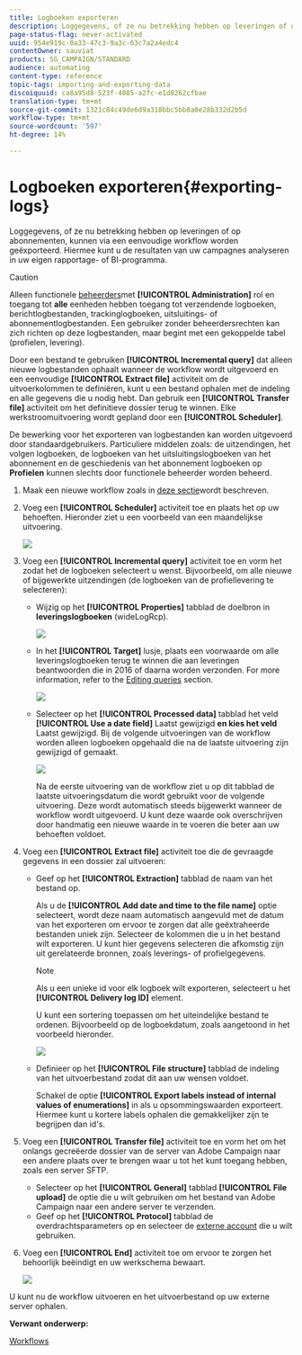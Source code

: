 ```yaml
---
title: Logboeken exporteren
description: Loggegevens, of ze nu betrekking hebben op leveringen of op abonnementen, kunnen via een eenvoudige workflow worden geëxporteerd.
page-status-flag: never-activated
uuid: 954e919c-0a33-47c3-9a3c-63c7a2a4edc4
contentOwner: sauviat
products: SG_CAMPAIGN/STANDARD
audience: automating
content-type: reference
topic-tags: importing-and-exporting-data
discoiquuid: ca8a95d8-523f-4085-a2fc-e1d8262cfbae
translation-type: tm+mt
source-git-commit: 1321c84c49de6d9a318bbc5bb8a0e28b332d2b5d
workflow-type: tm+mt
source-wordcount: '597'
ht-degree: 14%

---
```



# Logboeken exporteren{#exporting-logs}

Loggegevens, of ze nu betrekking hebben op leveringen of op abonnementen, kunnen via een eenvoudige workflow worden geëxporteerd. Hiermee kunt u de resultaten van uw campagnes analyseren in uw eigen rapportage- of BI-programma.

>[!CAUTION]
>
>Alleen functionele [beheerders](../../administration/using/users-management.md#functional-administrators)met **[!UICONTROL Administration]** rol en toegang tot **alle** eenheden hebben toegang tot verzendende logboeken, berichtlogbestanden, trackinglogboeken, uitsluitings- of abonnementlogbestanden. Een gebruiker zonder beheerdersrechten kan zich richten op deze logbestanden, maar begint met een gekoppelde tabel (profielen, levering).

Door een bestand te gebruiken **[!UICONTROL Incremental query]** dat alleen nieuwe logbestanden ophaalt wanneer de workflow wordt uitgevoerd en een eenvoudige **[!UICONTROL Extract file]** activiteit om de uitvoerkolommen te definiëren, kunt u een bestand ophalen met de indeling en alle gegevens die u nodig hebt. Dan gebruik een **[!UICONTROL Transfer file]** activiteit om het definitieve dossier terug te winnen. Elke werkstroomuitvoering wordt gepland door een **[!UICONTROL Scheduler]**.

De bewerking voor het exporteren van logbestanden kan worden uitgevoerd door standaardgebruikers. Particuliere middelen zoals: de uitzendingen, het volgen logboeken, de logboeken van het uitsluitingslogboeken van het abonnement en de geschiedenis van het abonnement logboeken op **Profielen** kunnen slechts door functionele beheerder worden beheerd.

1. Maak een nieuwe workflow zoals in [deze sectie](../../automating/using/building-a-workflow.md#creating-a-workflow)wordt beschreven.
1. Voeg een **[!UICONTROL Scheduler]** activiteit toe en plaats het op uw behoeften. Hieronder ziet u een voorbeeld van een maandelijkse uitvoering.

   ![](assets/export_logs_scheduler.png)

1. Voeg een **[!UICONTROL Incremental query]** activiteit toe en vorm het zodat het de logboeken selecteert u wenst. Bijvoorbeeld, om alle nieuwe of bijgewerkte uitzendingen (de logboeken van de profiellevering te selecteren):

   * Wijzig op het **[!UICONTROL Properties]** tabblad de doelbron in **leveringslogboeken** (wideLogRcp).

      ![](assets/export_logs_query_properties.png)

   * In het **[!UICONTROL Target]** lusje, plaats een voorwaarde om alle leveringslogboeken terug te winnen die aan leveringen beantwoorden die in 2016 of daarna worden verzonden. For more information, refer to the [Editing queries](../../automating/using/editing-queries.md#creating-queries) section.

      ![](assets/export_logs_query_target.png)

   * Selecteer op het **[!UICONTROL Processed data]** tabblad het veld **[!UICONTROL Use a date field]** Laatst gewijzigd **en kies het veld** Laatst gewijzigd. Bij de volgende uitvoeringen van de workflow worden alleen logboeken opgehaald die na de laatste uitvoering zijn gewijzigd of gemaakt.

      ![](assets/export_logs_query_processeddata.png)

      Na de eerste uitvoering van de workflow ziet u op dit tabblad de laatste uitvoeringsdatum die wordt gebruikt voor de volgende uitvoering. Deze wordt automatisch steeds bijgewerkt wanneer de workflow wordt uitgevoerd. U kunt deze waarde ook overschrijven door handmatig een nieuwe waarde in te voeren die beter aan uw behoeften voldoet.

1. Voeg een **[!UICONTROL Extract file]** activiteit toe die de gevraagde gegevens in een dossier zal uitvoeren:

   * Geef op het **[!UICONTROL Extraction]** tabblad de naam van het bestand op.

      Als u de **[!UICONTROL Add date and time to the file name]** optie selecteert, wordt deze naam automatisch aangevuld met de datum van het exporteren om ervoor te zorgen dat alle geëxtraheerde bestanden uniek zijn. Selecteer de kolommen die u in het bestand wilt exporteren. U kunt hier gegevens selecteren die afkomstig zijn uit gerelateerde bronnen, zoals leverings- of profielgegevens.

      >[!NOTE]
      >
      >Als u een unieke id voor elk logboek wilt exporteren, selecteert u het **[!UICONTROL Delivery log ID]** element.

      U kunt een sortering toepassen om het uiteindelijke bestand te ordenen. Bijvoorbeeld op de logboekdatum, zoals aangetoond in het voorbeeld hieronder.

      ![](assets/export_logs_extractfile_extraction.png)

   * Definieer op het **[!UICONTROL File structure]** tabblad de indeling van het uitvoerbestand zodat dit aan uw wensen voldoet.

      Schakel de optie **[!UICONTROL Export labels instead of internal values of enumerations]** in als u opsommingswaarden exporteert. Hiermee kunt u kortere labels ophalen die gemakkelijker zijn te begrijpen dan id&#39;s.

1. Voeg een **[!UICONTROL Transfer file]** activiteit toe en vorm het om het onlangs gecreëerde dossier van de server van Adobe Campaign naar een andere plaats over te brengen waar u tot het kunt toegang hebben, zoals een server SFTP.

   * Selecteer op het **[!UICONTROL General]** tabblad **[!UICONTROL File upload]** de optie die u wilt gebruiken om het bestand van Adobe Campaign naar een andere server te verzenden.
   * Geef op het **[!UICONTROL Protocol]** tabblad de overdrachtsparameters op en selecteer de [externe account](../../administration/using/external-accounts.md#creating-an-external-account) die u wilt gebruiken.

1. Voeg een **[!UICONTROL End]** activiteit toe om ervoor te zorgen het behoorlijk beëindigt en uw werkschema bewaart.

   ![](assets/export_logs_example_workflow.png)

U kunt nu de workflow uitvoeren en het uitvoerbestand op uw externe server ophalen.

**Verwant onderwerp:**

[Workflows](../../automating/using/get-started-workflows.md)
